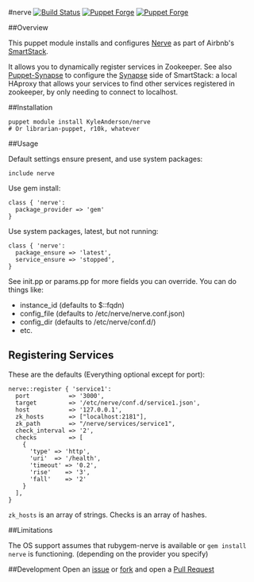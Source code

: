 #nerve
[![Build Status](https://travis-ci.org/solarkennedy/puppet-nerve.png?branch=master)](https://travis-ci.org/solarkennedy/puppet-nerve)
[![Puppet Forge](https://img.shields.io/puppetforge/v/KyleAnderson/nerve.svg)](https://forge.puppetlabs.com/KyleAnderson/nerve)
[![Puppet Forge](https://img.shields.io/puppetforge/f/KyleAnderson/nerve.svg)](https://forge.puppetlabs.com/KyleAnderson/nerve)

##Overview

This puppet module installs and configures
[Nerve](https://github.com/airbnb/nerve) as part of Airbnb's
[SmartStack](http://nerds.airbnb.com/smartstack-service-discovery-cloud/).

It allows you to dynamically register services in Zookeeper. See also
[Puppet-Synapse](https://github.com/solarkennedy/puppet-synapse) to configure
the [Synapse](https://github.com/airbnb/synapse) side of SmartStack: a local
HAproxy that allows your services to find other services registered in
zookeeper, by only needing to connect to localhost.

##Installation

    puppet module install KyleAnderson/nerve
    # Or librarian-puppet, r10k, whatever

##Usage

Default settings ensure present, and use system packages:

    include nerve

Use gem install:
 
```puppet
class { 'nerve': 
  package_provider => 'gem'
}
```

Use system packages, latest, but not running:

```puppet
class { 'nerve':
  package_ensure => 'latest',
  service_ensure => 'stopped',
}
```

See init.pp or params.pp for more fields you can override. You can do things like:
 - instance\_id (defaults to $::fqdn)
 - config\_file (defaults to /etc/nerve/nerve.conf.json)
 - config\_dir  (defaults to /etc/nerve/conf.d/)
 - etc.

## Registering Services

These are the defaults (Everything optional except for port):

```puppet
nerve::register { 'service1':
  port           => '3000',
  target         => '/etc/nerve/conf.d/service1.json',
  host           => '127.0.0.1',
  zk_hosts       => ["localhost:2181"],
  zk_path        => "/nerve/services/service1",
  check_interval => '2',
  checks         => [
    {
      'type' => 'http',
      'uri'  => '/health',
      'timeout' => '0.2',
      'rise'    => '3',
      'fall'    => '2'
    }
  ],
}
```

`zk_hosts` is an array of strings. Checks is an array of hashes. 

##Limitations

The OS support assumes that rubygem-nerve is available or `gem install nerve`
is functioning. (depending on the provider you specify)

##Development
Open an [issue](https://github.com/solarkennedy/puppet-nerve/issues) or 
[fork](https://github.com/solarkennedy/puppet-nerve/fork) and open a 
[Pull Request](https://github.com/solarkennedy/puppet-nerve/pulls)
